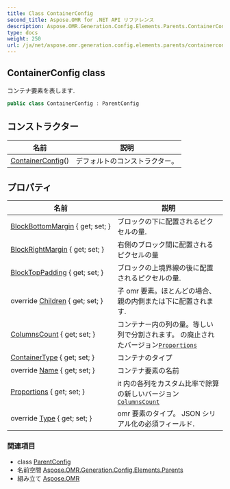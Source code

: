 ```yaml
---
title: Class ContainerConfig
second_title: Aspose.OMR for .NET API リファレンス
description: Aspose.OMR.Generation.Config.Elements.Parents.ContainerConfig クラス. コンテナ要素を表します.
type: docs
weight: 250
url: /ja/net/aspose.omr.generation.config.elements.parents/containerconfig/
---
```

## ContainerConfig class

コンテナ要素を表します.

```csharp
public class ContainerConfig : ParentConfig
```

## コンストラクター

| 名前 | 説明 |
| --- | --- |
| [ContainerConfig](containerconfig/)() | デフォルトのコンストラクター。 |

## プロパティ

| 名前 | 説明 |
| --- | --- |
| [BlockBottomMargin](../../aspose.omr.generation.config.elements.parents/containerconfig/blockbottommargin/) { get; set; } | ブロックの下に配置されるピクセルの量. |
| [BlockRightMargin](../../aspose.omr.generation.config.elements.parents/containerconfig/blockrightmargin/) { get; set; } | 右側のブロック間に配置されるピクセルの量 |
| [BlockTopPadding](../../aspose.omr.generation.config.elements.parents/containerconfig/blocktoppadding/) { get; set; } | ブロックの上境界線の後に配置されるピクセルの量. |
| override [Children](../../aspose.omr.generation.config.elements.parents/containerconfig/children/) { get; set; } | 子 omr 要素。ほとんどの場合、親の内側または下に配置されます. |
| [ColumnsCount](../../aspose.omr.generation.config.elements.parents/containerconfig/columnscount/) { get; set; } | コンテナー内の列の量。等しい列で分割されます。 の廃止されたバージョン[`Proportions`](./proportions/) |
| [ContainerType](../../aspose.omr.generation.config.elements.parents/containerconfig/containertype/) { get; set; } | コンテナのタイプ |
| override [Name](../../aspose.omr.generation.config.elements.parents/containerconfig/name/) { get; set; } | コンテナ要素の名前 |
| [Proportions](../../aspose.omr.generation.config.elements.parents/containerconfig/proportions/) { get; set; } | it 内の各列をカスタム比率で除算 の新しいバージョン[`ColumnsCount`](./columnscount/) |
| override [Type](../../aspose.omr.generation.config.elements.parents/containerconfig/type/) { get; set; } | omr 要素のタイプ。 JSON シリアル化の必須フィールド. |

### 関連項目

* class [ParentConfig](../../aspose.omr.generation.config/parentconfig/)
* 名前空間 [Aspose.OMR.Generation.Config.Elements.Parents](../../aspose.omr.generation.config.elements.parents/)
* 組み立て [Aspose.OMR](../../)


